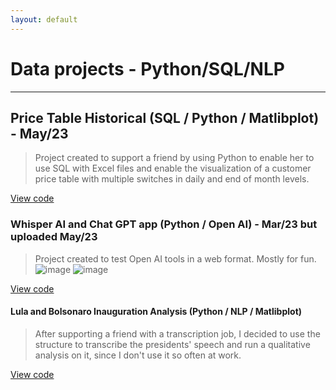 ```yaml
---
layout: default
---
```

# Data projects - Python/SQL/NLP
---
## Price Table Historical (SQL / Python / Matlibplot) - May/23

> Project created to support a friend by using Python to enable her to use SQL with Excel files and enable the visualization of a customer price table with multiple switches in daily and end of month levels. 
>
[View code](https://github.com/maysmelo/price_table_historical)

### Whisper AI and Chat GPT app (Python / Open AI) - Mar/23 but uploaded May/23

> Project created to test Open AI tools in a web format. Mostly for fun.
![image](https://user-images.githubusercontent.com/124809927/236814102-3ad99d62-3b4a-4722-8691-5809dfdcf4b2.png)
>![image](https://user-images.githubusercontent.com/124809927/236814074-b9c091e2-b021-49d6-99c9-e9188445746c.png)

[View code](https://github.com/maysmelo/Whisper-AI-and-Chat-GPT-app)

#### Lula and Bolsonaro Inauguration Analysis (Python / NLP / Matlibplot)

> After supporting a friend with a transcription job, I decided to use the structure to transcribe the presidents' speech and run a qualitative analysis on it, since I don't use it so often at work.

[View code](https://github.com/maysmelo/Lula_and_Bolsonaro_Inauguration_Analysis)
